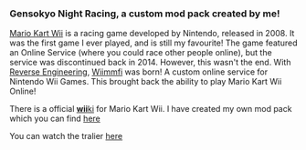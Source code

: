 ### Gensokyo Night Racing, a custom mod pack created by me!

[Mario Kart Wii](https://en.wikipedia.org/wiki/Mario_Kart_Wii) is a racing game developed by Nintendo, released in 2008.
It was the first game I ever played, and is still my favourite! The game featured an Online Service (where you could race other people online), but the service was discontinued back in 2014.
However, this wasn't the end. With [Reverse Engineering](https://en.wikipedia.org/wiki/Reverse_engineering), [Wiimmfi](https://wiimmfi.de) was born! A custom online service for Nintendo Wii Games. This brought back the ability to play Mario Kart Wii Online!

There is a official [**wii**ki](https://wiki.tockdom.com) for Mario Kart Wii. I have created my own mod pack which you can find [here](https://wiki.tockdom.com/wiki/Gensokyo_Night_Racing)

You can watch the tralier [here](https://www.youtube.com/watch?v=sQYpIqY36ts)